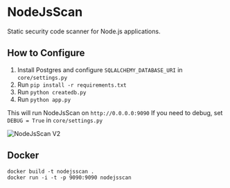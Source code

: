 # NodeJsScan

Static security code scanner for Node.js applications.

## How to Configure

1. Install Postgres and configure `SQLALCHEMY_DATABASE_URI` in `core/settings.py`
2. Run `pip install -r requirements.txt`
3. Run `python createdb.py`
4. Run `python app.py`

This will run NodeJsScan on `http://0.0.0.0:9090`
If you need to debug, set `DEBUG = True` in `core/settings.py`

![NodeJsScan V2](https://cloud.githubusercontent.com/assets/4301109/22619224/26acd162-eb16-11e6-8f28-bd477c92991f.png)

## Docker

```
docker build -t nodejsscan .
docker run -i -t -p 9090:9090 nodejsscan
```
